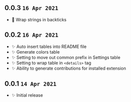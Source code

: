 ## 0.0.3 `16 Apr 2021`

- 🐛 Wrap strings in backticks

## 0.0.2 `16 Apr 2021`

- ✨ Auto insert tables into README file
- ✨ Generate colors table
- ✨ Setting to move out common prefix in Settings table
- ✨ Setting to wrap table in `<details>` tag
- ✨ Ability to generate contributions for installed extension

## 0.0.1 `14 Apr 2021`

- ✨ Initial release